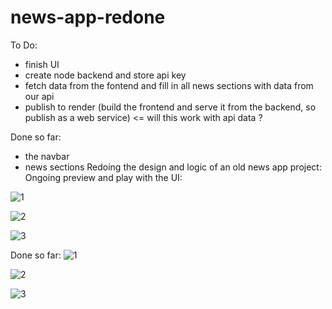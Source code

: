 # news-app-redone
To Do:
- finish UI
- create node backend and store api key
- fetch data from the fontend and fill in all news sections with data from our api
- publish to render (build the frontend and serve it from the backend, so publish as a web service) <= will this work with api data ?
 
Done so far:
- the navbar
- news sections
Redoing the design and logic of an old news app project:
Ongoing preview and play with the UI:

![1](https://github.com/whatthefoobar/news-app-redone/assets/69626975/ef168fec-eba5-4726-8564-d98f9e60bf6c)

![2](https://github.com/whatthefoobar/news-app-redone/assets/69626975/017358db-844e-4830-b7a6-f44871078b3e)

![3](https://github.com/whatthefoobar/news-app-redone/assets/69626975/be0d30b0-ad77-48ad-943b-d147642d1ede)


Done so far:
![1](https://github.com/whatthefoobar/news-app-redone/assets/69626975/b42a068e-878f-415b-9f79-d9dadc7158f2)

![2](https://github.com/whatthefoobar/news-app-redone/assets/69626975/dc9b91c2-c14a-42c0-94ec-3791b5ac671b)

![3](https://github.com/whatthefoobar/news-app-redone/assets/69626975/47aefbe0-5d5e-4314-95a8-3aa2d83f2d78)



